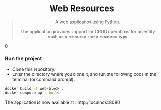 <h1 id="covid19_scenarios" align="center">
  Web Resources
</h1>

<blockquote align="center">
A web application using Python.

The application provides support for CRUD operations for an entity such as a resource and a resource type
</blockquote>0

### Run the project

* Clone this repository.
* Enter the directory where you clone it, and run the following code in the terminal (or command prompt).
```sh
docker build -t web-block .
docker-compose up --build
```
The application is now available at : http://localhost:8080
